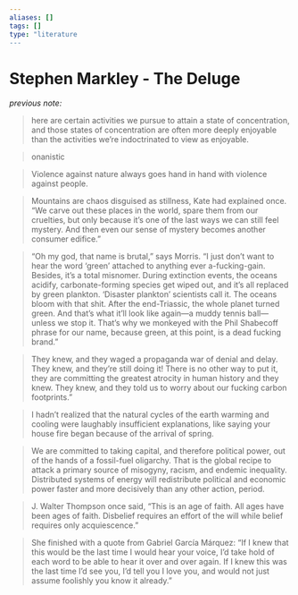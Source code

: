 ```yaml
---
aliases: []
tags: []
type: "literature
---
```


# Stephen Markley - The Deluge

_previous note:_ 

> here are certain activities we pursue to attain a state of concentration, and those states of concentration are often more deeply enjoyable than the activities we’re indoctrinated to view as enjoyable.

> onanistic

> Violence against nature always goes hand in hand with violence against people.

> Mountains are chaos disguised as stillness, Kate had explained once. “We carve out these places in the world, spare them from our cruelties, but only because it’s one of the last ways we can still feel mystery. And then even our sense of mystery becomes another consumer edifice.”

> “Oh my god, that name is brutal,” says Morris. “I just don’t want to hear the word ‘green’ attached to anything ever a-fucking-gain. Besides, it’s a total misnomer. During extinction events, the oceans acidify, carbonate-forming species get wiped out, and it’s all replaced by green plankton. ‘Disaster plankton’ scientists call it. The oceans bloom with that shit. After the end-Triassic, the whole planet turned green. And that’s what it’ll look like again—a muddy tennis ball—unless we stop it. That’s why we monkeyed with the Phil Shabecoff phrase for our name, because green, at this point, is a dead fucking brand.”

> They knew, and they waged a propaganda war of denial and delay. They knew, and they’re still doing it! There is no other way to put it, they are committing the greatest atrocity in human history and they knew. They knew, and they told us to worry about our fucking carbon footprints.”

> I hadn’t realized that the natural cycles of the earth warming and cooling were laughably insufficient explanations, like saying your house fire began because of the arrival of spring.

> We are committed to taking capital, and therefore political power, out of the hands of a fossil-fuel oligarchy. That is the global recipe to attack a primary source of misogyny, racism, and endemic inequality. Distributed systems of energy will redistribute political and economic power faster and more decisively than any other action, period.

> J. Walter Thompson once said, “This is an age of faith. All ages have been ages of faith. Disbelief requires an effort of the will while belief requires only acquiescence.”

> She finished with a quote from Gabriel García Márquez: “If I knew that this would be the last time I would hear your voice, I’d take hold of each word to be able to hear it over and over again. If I knew this was the last time I’d see you, I’d tell you I love you, and would not just assume foolishly you know it already.”